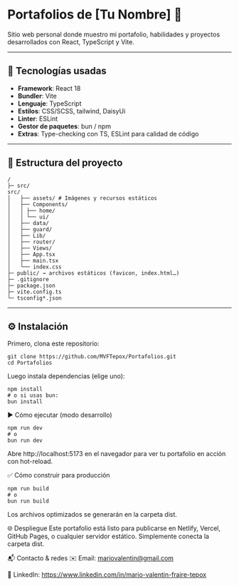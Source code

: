 # Portafolios de [Tu Nombre] 🎨

Sitio web personal donde muestro mi portafolio, habilidades y proyectos desarrollados con React, TypeScript y Vite.

---

## 🧱 Tecnologías usadas

- **Framework**: React 18
- **Bundler**: Vite
- **Lenguaje**: TypeScript
- **Estilos**: CSS/SCSS, tailwind, DaisyUi
- **Linter**: ESLint
- **Gestor de paquetes**: bun / npm 
- **Extras**: Type-checking con TS, ESLint para calidad de código

---

## 📂 Estructura del proyecto

    /
    ├─ src/ 
    src/
    │   ├── assets/ # Imágenes y recursos estáticos
    │   ├── Components/ 
    │   │ ├── home/
    │   │ └── ui/ 
    │   ├── data/ 
    │   ├── guard/ 
    │   ├── Lib/ 
    │   ├── router/ 
    │   ├── Views/ 
    │   ├── App.tsx 
    │   ├── main.tsx
    │   └── index.css
    ├─ public/ → archivos estáticos (favicon, index.html…)
    ├─ .gitignore
    ├─ package.json
    ├─ vite.config.ts
    └─ tsconfig*.json

---

## ⚙️ Instalación

Primero, clona este repositorio:

    git clone https://github.com/MVFTepox/Portafolios.git
    cd Portafolios
    
Luego instala dependencias (elige uno):

    npm install
    # o si usas bun:
    bun install
    
▶️ Cómo ejecutar (modo desarrollo)

    npm run dev
    # o
    bun run dev
Abre http://localhost:5173 en el navegador para ver tu portafolio en acción con hot-reload.

✅ Cómo construir para producción

    npm run build
    # o
    bun run build
    
Los archivos optimizados se generarán en la carpeta dist.

🌐 Despliegue
Este portafolio está listo para publicarse en Netlify, Vercel, GitHub Pages, o cualquier servidor estático. Simplemente conecta la carpeta dist.

📬 Contacto & redes
✉️ Email: mariovalentin@gmail.com   

💼 LinkedIn: https://www.linkedin.com/in/mario-valentin-fraire-tepox






